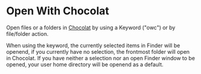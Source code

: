 Open With Chocolat
===
Open files or a folders in [Chocolat](http://www.chocolatapp.com) by using a Keyword ("owc") or by file/folder action.

When using the keyword, the currently selected items in Finder will be openend, if you currently have no selection, the frontmost folder will open in Chocolat. If you have neither a selection nor an open Finder window to be opened, your user home directory will be openend as a default.